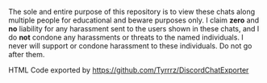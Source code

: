 The sole and entire purpose of this repository
is to view these chats along multiple people for 
educational and beware purposes only. I claim
**zero** and **no** liability for any harassment sent to the
users shown in these chats, and I do **not** condone
any harassments or threats to the named individuals.
I never will support or condone harassment to these 
individuals. Do not go after them.

HTML Code exported by 
https://github.com/Tyrrrz/DiscordChatExporter
